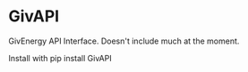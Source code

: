 # GivAPI
GivEnergy API Interface. Doesn't include much at the moment.

Install with pip install GivAPI
